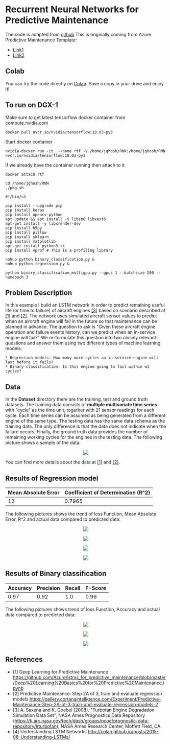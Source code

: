 # Recurrent Neural Networks for Predictive Maintenance
The code is adapted from [github](https://github.com/umbertogriffo/Predictive-Maintenance-using-LSTM)
This is originally coming from Azure Predictive Maintenance Template:
* [Link1](https://gallery.azure.ai/Experiment/Predictive-Maintenance-Step-2A-of-3-train-and-evaluate-regression-models-2)
* [Link2](https://github.com/Azure/lstms_for_predictive_maintenance/blob/master/Deep%20Learning%20Basics%20for%20Predictive%20Maintenance.ipynb)


## Colab
You can try the code directly on [Colab](https://colab.research.google.com/drive/1tjIOud2Cc6smmvZsbl-QDBA6TLA2iEtd).
Save a copy in your drive and enjoy It!


## To run on DGX-1
Make sure to get latest tensorflow docker container from compute.nvidia.com
```
docker pull nvcr.io/nvidia/tensorflow:18.03-py3
```

Start docker container
```
nvidia-docker run -it  --name rtf -v /home/jghosh/RNN:/home/jghosh/RNN nvcr.io/nvidia/tensorflow:18.03-py3
```
If we already have the container running then attach to it
```
docker attach rtf 
```
```
cd /home/jghosh/RNN
./pkg.sh

#!/bin/sh

pip install --upgrade pip
pip install keras
pip install opencv-python
apt update && apt install -y libsm6 libxext6
apt-get install -y libxrender-dev
pip install h5py
pip install pillow
pip install sklearn
pip install matplotlib
apt-get install python3-tk
pip install vprof # This is a profiling library
```
```
nohup python binary_classification.py &
nohup python regression.py &

python binary_classification_multigpu.py --gpus 1 --batchsize 200 --numepoch 3
```
## Problem Description
In this example I build an LSTM network in order to predict remaining useful life (or time to failure) of aircraft engines <a href="https://ti.arc.nasa.gov/tech/dash/pcoe/prognostic-data-repository/#turbofan">[3]</a> based on scenario described at <a href="https://github.com/Azure/lstms_for_predictive_maintenance/blob/master/Deep%20Learning%20Basics%20for%20Predictive%20Maintenance.ipynb">[1]</a> and <a href="https://gallery.cortanaintelligence.com/Experiment/Predictive-Maintenance-Step-2A-of-3-train-and-evaluate-regression-models-2">[2]</a>.
The network uses simulated aircraft sensor values to predict when an aircraft engine will fail in the future so that maintenance can be planned in advance.
The question to ask is "Given these aircraft engine operation and failure events history, can we predict when an in-service engine will fail?"
We re-formulate this question into two closely relevant questions and answer them using two different types of machine learning models:

	* Regression models: How many more cycles an in-service engine will last before it fails?
	* Binary classification: Is this engine going to fail within w1 cycles?

## Data
In the **Dataset** directory there are the training, test and ground truth datasets.
The training data consists of **multiple multivariate time series** with "cycle" as the time unit, together with 21 sensor readings for each cycle.
Each time series can be assumed as being generated from a different engine of the same type.
The testing data has the same data schema as the training data.
The only difference is that the data does not indicate when the failure occurs.
Finally, the ground truth data provides the number of remaining working cycles for the engines in the testing data.
The following picture shows a sample of the data: 
<p align="center">
  <img src="https://github.com/umbertogriffo/Predictive-Maintenance-using-LSTM/blob/master/Output/datasetSample.png"/>
</p>
You can find more details about the data at <a href="https://github.com/Azure/lstms_for_predictive_maintenance/blob/master/Deep%20Learning%20Basics%20for%20Predictive%20Maintenance.ipynb">[1]</a> and <a href="https://gallery.cortanaintelligence.com/Experiment/Predictive-Maintenance-Step-2A-of-3-train-and-evaluate-regression-models-2">[2]</a>.
 
## Results of Regression model

|Mean Absolute Error|Coefficient of Determination (R^2)|
|----|----|
|12|0.7965|

The following pictures shows the trend of loss Function, Mean Absolute Error, R^2 and actual data compared to predicted data: 
<p align="center">
  <img src="https://github.com/umbertogriffo/Predictive-Maintenance-using-LSTM/blob/master/Output/model_regression_loss.png"/>
</p>
<p align="center">
  <img src="https://github.com/umbertogriffo/Predictive-Maintenance-using-LSTM/blob/master/Output/model_mae.png"/>
</p>
<p align="center">
  <img src="https://github.com/umbertogriffo/Predictive-Maintenance-using-LSTM/blob/master/Output/model_r2.png"/>
</p>
<p align="center">
  <img src="https://github.com/umbertogriffo/Predictive-Maintenance-using-LSTM/blob/master/Output/model_regression_verify.png"/>
</p>
         
## Results of Binary classification 

|Accuracy|Precision|Recall|F-Score|
|----|----|----|----|
|0.97|0.92|1.0|0.96|

The following pictures shows trend of loss Function, Accuracy and actual data compared to predicted data: 
<p align="center">
  <img src="https://github.com/umbertogriffo/Predictive-Maintenance-using-LSTM/blob/master/Output/model_loss.png"/>
</p>
<p align="center">
  <img src="https://github.com/umbertogriffo/Predictive-Maintenance-using-LSTM/blob/master/Output/model_accuracy.png"/>
</p>
<p align="center">
  <img src="https://github.com/umbertogriffo/Predictive-Maintenance-using-LSTM/blob/master/Output/model_verify.png?raw=true"/>
</p>
           
## References

- [1] Deep Learning for Predictive Maintenance https://github.com/Azure/lstms_for_predictive_maintenance/blob/master/Deep%20Learning%20Basics%20for%20Predictive%20Maintenance.ipynb
- [2] Predictive Maintenance: Step 2A of 3, train and evaluate regression models https://gallery.cortanaintelligence.com/Experiment/Predictive-Maintenance-Step-2A-of-3-train-and-evaluate-regression-models-2
- [3] A. Saxena and K. Goebel (2008). "Turbofan Engine Degradation Simulation Data Set", NASA Ames Prognostics Data Repository (https://ti.arc.nasa.gov/tech/dash/groups/pcoe/prognostic-data-repository/#turbofan), NASA Ames Research Center, Moffett Field, CA 
- [4] Understanding LSTM Networks http://colah.github.io/posts/2015-08-Understanding-LSTMs/
         